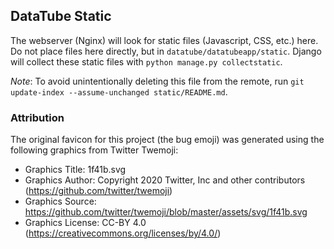 ## DataTube Static

The webserver (Nginx) will look for static files (Javascript, CSS, etc.) here.
Do not place files here directly, but in `datatube/datatubeapp/static`. Django
will collect these static files with `python manage.py collectstatic`. 

_Note_: To avoid unintentionally deleting this file from the remote, run `git
update-index --assume-unchanged static/README.md`.

### Attribution

The original favicon for this project (the bug emoji) was generated using the
following graphics from Twitter Twemoji:

- Graphics Title: 1f41b.svg
- Graphics Author: Copyright 2020 Twitter, Inc and other contributors (https://github.com/twitter/twemoji)
- Graphics Source: https://github.com/twitter/twemoji/blob/master/assets/svg/1f41b.svg
- Graphics License: CC-BY 4.0 (https://creativecommons.org/licenses/by/4.0/)
